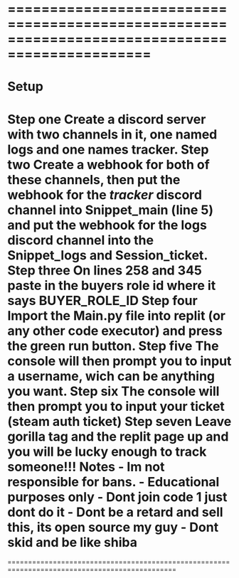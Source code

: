 
===============================================================================================                                                                                          
===============================================================================================
# Setup
**Step one**
	Create a discord server with two channels in it, one named logs and one names tracker.
**Step two**
	Create a webhook for both of these channels, then put the webhook for the *tracker* discord channel into **Snippet_main** (line 5) and put the webhook for the logs discord channel into the **Snippet_logs** and **Session_ticket**.
**Step three**
	On lines 258 and 345 paste in the buyers role id where it says **BUYER_ROLE_ID**
**Step four**
	Import the **Main.py** file into replit (or any other code executor) and press the green run button.
**Step five**
	The console will then prompt you to input a username, wich can be anything you want.
**Step six**
	The console will then prompt you to input your ticket (steam auth ticket)
**Step seven** 
	Leave gorilla tag and the replit page up and you will be lucky enough to track someone!!!
**Notes**
	- Im not responsible for bans.
	- Educational purposes **only**
	- Dont join code 1 just dont do it
	- Dont be a retard and sell this, its open source my guy
	- Dont skid and be like shiba
===============================================================================================                                                                                          
===============================================================================================
